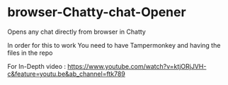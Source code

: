 # browser-Chatty-chat-Opener
Opens any chat directly from browser in Chatty

In order for this to work You need to have Tampermonkey and having the files in the repo


For In-Depth video : https://www.youtube.com/watch?v=ktjORjJVH-c&feature=youtu.be&ab_channel=ftk789
